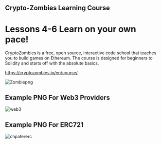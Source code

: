 ## Crypto-Zombies Learning Course

# Lessons 4-6 Learn on your own pace!

CryptoZombies is a free, open source, interactive code school that teaches you to build games on Ethereum. The course is designed for beginners to Solidity and starts off with the absolute basics.

https://cryptozombies.io/en/course/


![Zombiepng](https://user-images.githubusercontent.com/59753390/147608352-5c74654d-8ee4-4791-aeef-4a073c3c78d0.JPG)

## Example PNG For Web3 Providers

![web3](https://user-images.githubusercontent.com/59753390/147609320-fd367642-1305-46dd-ae81-d2641f025d37.JPG)

## Example PNG For ERC721

![chpatererc](https://user-images.githubusercontent.com/59753390/147609518-31271058-ef24-4f39-a0a9-0801c3dc9f17.JPG)
